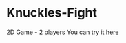 # Knuckles-Fight
2D Game - 2 players
You can try it [here](https://langchristian96.github.io/Knuckles-Fight/index.html)
